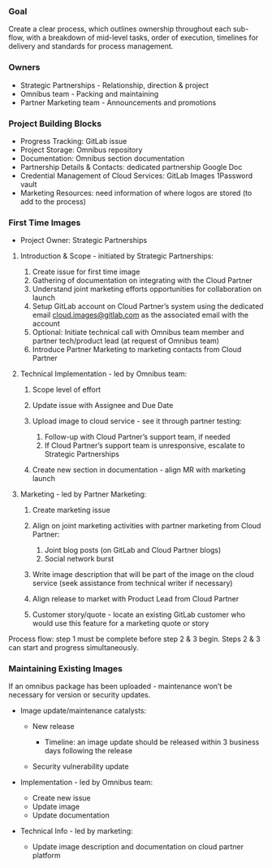 ### Goal

Create a clear process, which outlines ownership throughout each sub-flow, with a breakdown of mid-level tasks, order of execution, timelines for delivery and standards for process management.



### Owners

- Strategic Partnerships - Relationship, direction & project
- Omnibus team - Packing and maintaining
- Partner Marketing team - Announcements and promotions

### Project Building Blocks

- Progress Tracking: GitLab issue
- Project Storage: Omnibus repository
- Documentation: Omnibus section documentation
- Partnership Details & Contacts: dedicated partnership Google Doc
- Credential Management of Cloud Services: GitLab Images 1Password vault
- Marketing Resources: need information of where logos are stored (to add to the process)

### First Time Images

- Project Owner: Strategic Partnerships

1. Introduction & Scope - initiated by Strategic Partnerships:
    1. Create issue for first time image
    2. Gathering of documentation on integrating with the Cloud Partner
    3. Understand joint marketing efforts opportunities for collaboration on launch
    4. Setup GitLab account on Cloud Partner’s system using the dedicated email cloud.images@gitlab.com as the associated email with the account
    5. Optional: Initiate technical call with Omnibus team member and partner tech/product lead (at request of Omnibus team)
    6. Introduce Partner Marketing to marketing contacts from Cloud Partner

2. Technical Implementation - led by Omnibus team:
    1. Scope level of effort
    2. Update issue with Assignee and Due Date
    3. Upload image to cloud service - see it through partner testing:
        1. Follow-up with Cloud Partner’s support team, if needed
        2. If Cloud Partner’s support team is unresponsive, escalate to Strategic Partnerships

    4. Create new section in documentation - align MR with marketing launch

3. Marketing - led by Partner Marketing:
    1. Create marketing issue
    2. Align on joint marketing activities with partner marketing from Cloud Partner:
        1. Joint blog posts (on GitLab and Cloud Partner blogs)
        2. Social network burst

    3. Write image description that will be part of the image on the cloud service (seek assistance from technical writer if necessary)
    4. Align release to market with Product Lead from Cloud Partner
    5. Customer story/quote - locate an existing GitLab customer who would use this feature for a marketing quote or story

Process flow: step 1 must be complete before step 2 & 3 begin. Steps 2 & 3 can start and progress simultaneously.

### Maintaining Existing Images

If an omnibus package has been uploaded - maintenance won’t be necessary for version or security updates.

- Image update/maintenance catalysts:
    - New release
        - Timeline: an image update should be released within 3 business days following the release

    - Security vulnerability update

- Implementation - led by Omnibus team:
    - Create new issue
    - Update image
    - Update documentation

- Technical Info - led by marketing:
    - Update image description and documentation on cloud partner platform
